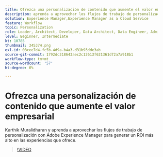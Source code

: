 ```yaml
---
title: Ofrezca una personalización de contenido que aumente el valor empresarial
description: aprenda a aprovechar los flujos de trabajo de personalización con Adobe Experience Manager para generar un ROI más alto en las experiencias que ofrece.
solution: Experience Manager,Experience Manager as a Cloud Service
feature: Workflow
topic: Personalization
role: Leader, Architect, Developer, Data Architect, Data Engineer, Admin, User
level: Beginner, Intermediate
kt: 10785
thumbnail: 345374.png
exl-id: 03cee7d4-fc5b-4d9a-b4a3-d31b93dde3ab
source-git-commit: 1792dc318643aec2c12613f621361d72a7a918b1
workflow-type: tm+mt
source-wordcount: '57'
ht-degree: 0%

---
```


# Ofrezca una personalización de contenido que aumente el valor empresarial

Karthik Muralidharan y aprenda a aprovechar los flujos de trabajo de personalización con Adobe Experience Manager para generar un ROI más alto en las experiencias que ofrece.

>[!VIDEO](https://video.tv.adobe.com/v/345374/?quality=12&learn=on)
